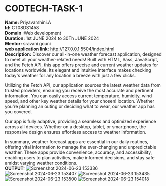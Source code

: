 # CODTECH-TASK-1
**Name:** Priyavarshini.A                                                                                                                                             
**Id:** CT08DS1458                                                                                                                                                    
**Domain** :Web development                                                                                                                                           
**Duration:** 1st JUNE 2024 to 30Th JUNE 2024                                                                                                                         
**Mentor:** sravani gouni                                                                                                                                             
**web application link:** http://127.0.0.1:5504/index.html                                                                                                            
**Description:** 
Discover our all-in-one weather forecast application, designed to meet all your weather-related needs! Built with HTML, Sass, JavaScript, and the Fetch API, this app offers precise and current weather updates for locations worldwide. Its elegant and intuitive interface makes checking today's weather for any location a breeze with just a few clicks.

Utilizing the Fetch API, our application sources the latest weather data from trusted providers, ensuring you receive the most accurate and pertinent information. You can easily access current temperature, humidity, wind speed, and other key weather details for your chosen!
 location. Whether you're planning an outing or deciding what to wear, our weather app has you covered.

Our app is fully adaptive, providing a seamless and optimized experience across all devices. Whether on a desktop, tablet, or smartphone, the responsive design ensures effortless access to weather information.

In summary, weather forecast apps are essential in our daily routines, offering vital information to manage the ever-changing and unpredictable weather. These apps provide convenience, accuracy, and accessibility, enabling users to plan activities, make informed decisions, and stay safe amidst varying weather conditions.      
**OUTPUT:**                                                                                     ![Screenshot 2024-06-23 153336](https://github.com/aPriyavarshini/CODTECH-TASK-1/assets/146161676/e8da7092-72e0-4991-bd2c-c9de84388f6e)
![Screenshot 2024-06-23 153407](https://github.com/aPriyavarshini/CODTECH-TASK-1/assets/146161676/f94ddfc2-aa5a-486f-8cd9-3721b8033a4d)
![Screenshot 2024-06-23 153435](https://github.com/aPriyavarshini/CODTECH-TASK-1/assets/146161676/d172a898-56eb-42cb-aa4c-6ca06ead1731)
![Screenshot 2024-06-23 153500](https://github.com/aPriyavarshini/CODTECH-TASK-1/assets/146161676/3f11c566-ab05-4b85-8334-678b4e23dc12)
![Screenshot 2024-06-23 154018](https://github.com/aPriyavarshini/CODTECH-TASK-1/assets/146161676/7d1c691b-26a5-48ab-8743-78b2b417a91a)
